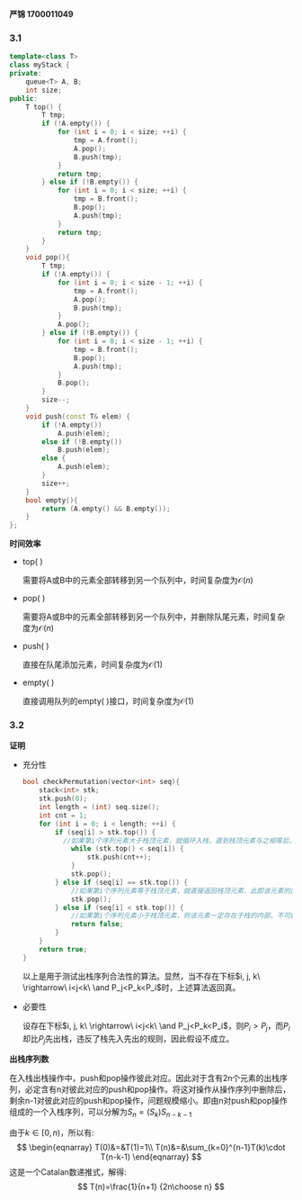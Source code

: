 **严锦  1700011049**

### 3.1

```c++
template<class T>
class myStack {
private:
    queue<T> A, B;
    int size;
public:
    T top() {
        T tmp;
        if (!A.empty()) {
            for (int i = 0; i < size; ++i) {
                tmp = A.front();
                A.pop();
                B.push(tmp);
            }
            return tmp;
        } else if (!B.empty()) {
            for (int i = 0; i < size; ++i) {
                tmp = B.front();
                B.pop();
                A.push(tmp);
            }
            return tmp;
        }
    }
    void pop(){
        T tmp;
        if (!A.empty()) {
            for (int i = 0; i < size - 1; ++i) {
                tmp = A.front();
                A.pop();
                B.push(tmp);
            }
            A.pop();
        } else if (!B.empty()) {
            for (int i = 0; i < size - 1; ++i) {
                tmp = B.front();
                B.pop();
                A.push(tmp);
            }
            B.pop();
        }
        size--;
    }
    void push(const T& elem) {
        if (!A.empty())
            A.push(elem);
        else if (!B.empty())
            B.push(elem);
        else {
            A.push(elem);
        }
        size++;
    }
    bool empty(){
        return (A.empty() && B.empty());
    }
};

```

**时间效率**

- top( )

  需要将A或B中的元素全部转移到另一个队列中，时间复杂度为$\mathcal O(n)$

- pop( )

  需要将A或B中的元素全部转移到另一个队列中，并删除队尾元素，时间复杂度为$\mathcal O(n)$

- push( )

  直接在队尾添加元素，时间复杂度为$\mathcal O(1)$

- empty( )

  直接调用队列的empty( )接口，时间复杂度为$\mathcal O(1)$

### 3.2

**证明**

- 充分性

  ```c++
  bool checkPermutation(vector<int> seq){
      stack<int> stk;
      stk.push(0);
      int length = (int) seq.size();
      int cnt = 1;
      for (int i = 0; i < length; ++i) {
          if (seq[i] > stk.top()) {
      		//如果第i个序列元素大于栈顶元素，就循环入栈，直到栈顶元素与之相等后，再返回栈顶元素，就可以将该元素出栈
              while (stk.top() < seq[i]) {
                  stk.push(cnt++);
              }
              stk.pop();
          } else if (seq[i] == stk.top()) {
              //如果第i个序列元素等于栈顶元素，就直接返回栈顶元素，此即该元素的出栈结果
              stk.pop();
          } else if (seq[i] < stk.top()) {
              //如果第i个序列元素小于栈顶元素，则该元素一定存在于栈的内部，不可能优先于栈顶元素出栈，因此该出栈序列不合法
              return false;
          }
      }
      return true;
  }
  ```

  以上是用于测试出栈序列合法性的算法。显然，当不存在下标$i, j, k\ \rightarrow\ i<j<k\ \and P_j<P_k<P_i$时，上述算法返回真。

- 必要性

  设存在下标$i, j, k\ \rightarrow\ i<j<k\ \and P_j<P_k<P_i​$，则$P_i > P_j​$，而$P_i​$却比$P_j​$先出栈，违反了栈先入先出的规则，因此假设不成立。
  

**出栈序列数**

在入栈出栈操作中，push和pop操作彼此对应。因此对于含有2n个元素的出栈序列，必定含有n对彼此对应的push和pop操作。将这对操作从操作序列中删除后，剩余n-1对彼此对应的push和pop操作，问题规模缩小。即由n对push和pop操作组成的一个入栈序列，可以分解为$S_n=(S_k)S_{n-k-1}$

由于$k\in[0,n)$，所以有:
$$
\begin{eqnarray}
T(0)&=&T(1)=1\\
T(n)&=&\sum_{k=0}^{n-1}T(k)\cdot T(n-k-1)
\end{eqnarray}
$$
这是一个Catalan数递推式，解得:
$$
T(n)=\frac{1}{n+1} {2n\choose n}
$$
